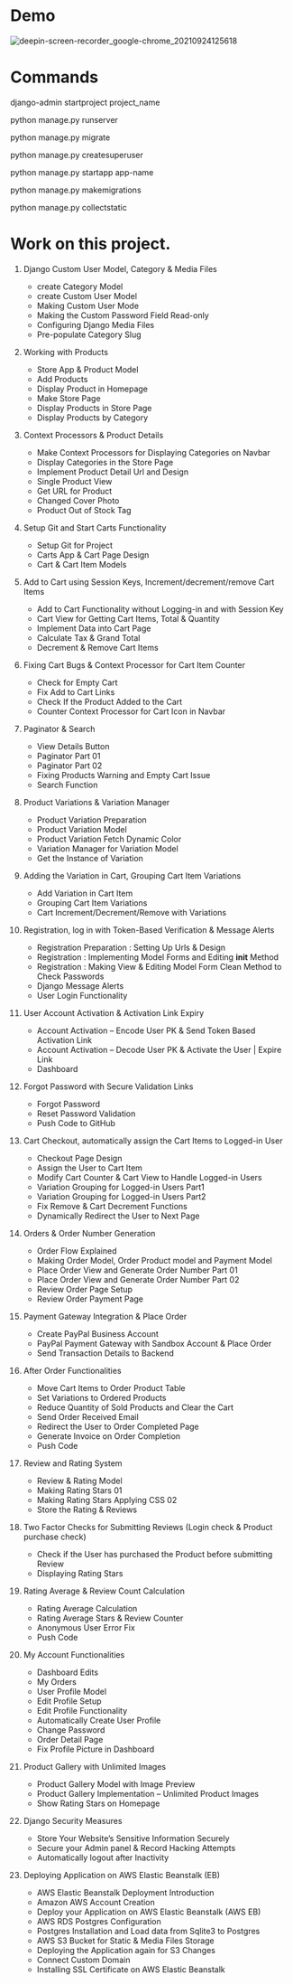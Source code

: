 # Demo
![deepin-screen-recorder_google-chrome_20210924125618](https://user-images.githubusercontent.com/58425689/134633900-871e17ce-a3dd-4efd-bbdd-a0bb44621af8.gif)

# Commands
django-admin startproject project_name

python manage.py runserver

python manage.py migrate

python manage.py createsuperuser

python manage.py startapp app-name

python manage.py makemigrations

python manage.py collectstatic

# Work on this project.

1. Django Custom User Model, Category & Media Files 
	- create Category Model
	- create Custom User Model
	- Making Custom User Mode
	- Making the Custom Password Field Read-only
	- Configuring Django Media Files
	- Pre-populate Category Slug
	
2. Working with Products
	- Store App & Product Model
	- Add Products
	- Display Product in Homepage
	- Make Store Page
	- Display Products in Store Page
	- Display Products by Category

3. Context Processors & Product Details 
	- Make Context Processors for Displaying Categories on Navbar
	- Display Categories in the Store Page
	- Implement Product Detail Url and Design
	- Single Product View
	- Get URL for Product
	- Changed Cover Photo
	- Product Out of Stock Tag

4. Setup Git and Start Carts Functionality
	- Setup Git for Project
	- Carts App & Cart Page Design
	- Cart & Cart Item Models

6. Add to Cart using Session Keys, Increment/decrement/remove Cart Items
	- Add to Cart Functionality without Logging-in and with Session Key 
	- Cart View for Getting Cart Items, Total & Quantity
	- Implement Data into Cart Page
	- Calculate Tax & Grand Total
	- Decrement & Remove Cart Items
	
7. Fixing Cart Bugs & Context Processor for Cart Item Counter
	- Check for Empty Cart
	- Fix Add to Cart Links
	- Check If the Product Added to the Cart
	- Counter Context Processor for Cart Icon in Navbar
	
8. Paginator & Search
	- View Details Button
	- Paginator Part 01
	- Paginator Part 02
	- Fixing Products Warning and Empty Cart Issue
	- Search Function

9. Product Variations & Variation Manager
	- Product Variation Preparation
	- Product Variation Model
	- Product Variation Fetch Dynamic Color
	- Variation Manager for Variation Model
	- Get the Instance of Variation 

10. Adding the Variation in Cart, Grouping Cart Item Variations
	- Add Variation in Cart Item
	- Grouping Cart Item Variations
	- Cart Increment/Decrement/Remove with Variations
		
11. Registration, log in with Token-Based Verification & Message Alerts
	- Registration Preparation : Setting Up Urls & Design
	- Registration : Implementing Model Forms and Editing __init__ Method
	- Registration : Making View & Editing Model Form Clean Method to Check Passwords
	- Django Message Alerts
	- User Login Functionality

12. User Account Activation & Activation Link Expiry
	- Account Activation – Encode User PK & Send Token Based Activation Link
	- Account Activation – Decode User PK & Activate the User | Expire Link
	- Dashboard

13. Forgot Password with Secure Validation Links
	- Forgot Password
	- Reset Password Validation
	- Push Code to GitHub

14. Cart Checkout, automatically assign the Cart Items to Logged-in User
	- Checkout Page Design
	- Assign the User to Cart Item
	- Modify Cart Counter & Cart View to Handle Logged-in Users
	- Variation Grouping for Logged-in Users Part1
	- Variation Grouping for Logged-in Users Part2
	- Fix Remove & Cart Decrement Functions
	- Dynamically Redirect the User to Next Page	
	
15. Orders & Order Number Generation
	- Order Flow Explained
	- Making Order Model, Order Product model and Payment Model
	- Place Order View and Generate Order Number Part 01
	- Place Order View and Generate Order Number Part 02
	- Review Order Page Setup
	- Review Order Payment Page

16. Payment Gateway Integration & Place Order
	- Create PayPal Business Account
	- PayPal Payment Gateway with Sandbox Account & Place Order
	- Send Transaction Details to Backend	
	
17. After Order Functionalities
	- Move Cart Items to Order Product Table
	- Set Variations to Ordered Products
	- Reduce Quantity of Sold Products and Clear the Cart
	- Send Order Received Email
	- Redirect the User to Order Completed Page
	- Generate Invoice on Order Completion
	- Push Code

18. Review and Rating System
	- Review & Rating Model
	- Making Rating Stars 01
	- Making Rating Stars Applying CSS 02
	- Store the Rating & Reviews
	
19. Two Factor Checks for Submitting Reviews (Login check & Product purchase check)
	- Check if the User has purchased the Product before submitting Review
	- Displaying Rating Stars
	
20. Rating Average & Review Count Calculation
	- Rating Average Calculation
	- Rating Average Stars & Review Counter
	- Anonymous User Error Fix
	- Push Code
	
21. My Account Functionalities
	- Dashboard Edits
	- My Orders
	- User Profile Model
	- Edit Profile Setup
	- Edit Profile Functionality
	- Automatically Create User Profile
	- Change Password
	- Order Detail Page
	- Fix Profile Picture in Dashboard
	
22. Product Gallery with Unlimited Images
	- Product Gallery Model with Image Preview
	- Product Gallery Implementation – Unlimited Product Images
	- Show Rating Stars on Homepage
	
23. Django Security Measures
	- Store Your Website’s Sensitive Information Securely
	- Secure your Admin panel & Record Hacking Attempts
	- Automatically logout after Inactivity
	
24. Deploying Application on AWS Elastic Beanstalk (EB)
	- AWS Elastic Beanstalk Deployment Introduction
	- Amazon AWS Account Creation
	- Deploy your Application on AWS Elastic Beanstalk (AWS EB)
	- AWS RDS Postgres Configuration
	- Postgres Installation and Load data from Sqlite3 to Postgres
	- AWS S3 Bucket for Static & Media Files Storage
	- Deploying the Application again for S3 Changes
	- Connect Custom Domain
	- Installing SSL Certificate on AWS Elastic Beanstalk
